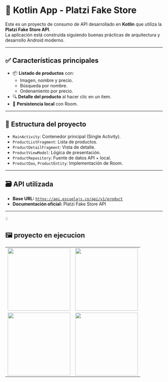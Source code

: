 # 📱 Kotlin App - Platzi Fake Store

Este es un proyecto de consumo de API desarrollado en **Kotlin** que utiliza la **Platzi Fake Store API**.  
La aplicación está construida siguiendo buenas prácticas de arquitectura y desarrollo Android moderno.

---

## ✅ Características principales

- 📦 **Listado de productos** con:
  - Imagen, nombre y precio.
  - Búsqueda por nombre.
  - Ordenamiento por precio.
- 🔍 **Detalle del producto** al hacer clic en un ítem.
- 💾 **Persistencia local** con Room.

---

## 🔧 Estructura del proyecto

- `MainActivity`: Contenedor principal (Single Activity).
- `ProductListFragment`: Lista de productos.
- `ProductDetailFragment`: Vista de detalle.
- `ProductViewModel`: Lógica de presentación.
- `ProductRepository`: Fuente de datos API + local.
- `ProductDao`, `ProductEntity`: Implementación de Room.

---

## 🗃️ API utilizada

- **Base URL:** [`https://api.escuelajs.co/api/v1/product`](https://api.escuelajs.co/api/v1/product)  
- **Documentación oficial:** Platzi Fake Store API

---

💡 
## 🖼️ proyecto en ejecucion

<table>
  <tr>
    <td align="center">
      <img src="https://github.com/user-attachments/assets/6b3cdbcc-0b19-416b-99cd-33a8e7598629" width="200" />
    </td>
    <td align="center">
      <img src="https://github.com/user-attachments/assets/7b9e7e1b-7f5e-4f2f-876c-41d17b7720a1" width="200" />
    </td>
  </tr>
  <tr>
    <td align="center">
      <img src="https://github.com/user-attachments/assets/608fdb92-c7ab-412c-acad-d4c15c500fb1" width="200" />
    </td>
    <td align="center">
      <img src="https://github.com/user-attachments/assets/495ab209-b8bb-40b0-af14-cdb5ab12f29f" width="200" />
    </td>
  </tr>
</table>



